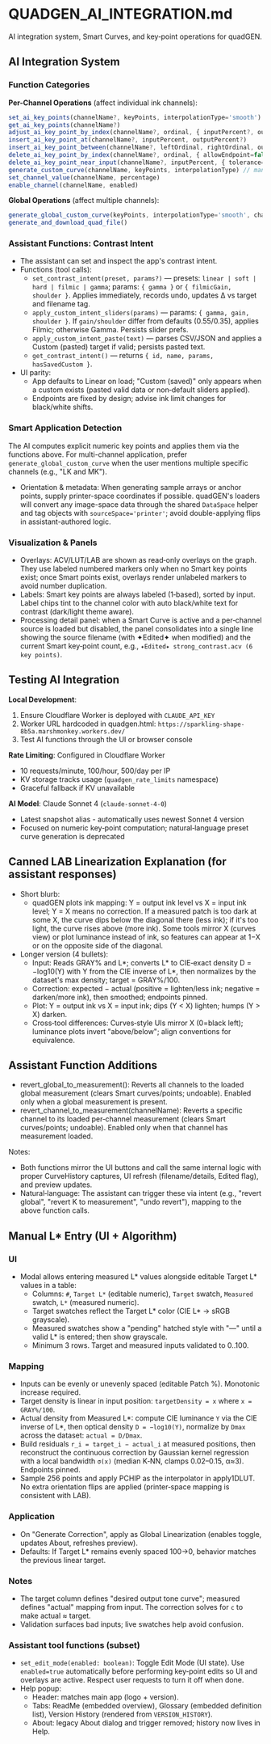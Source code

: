 # QUADGEN_AI_INTEGRATION.md

AI integration system, Smart Curves, and key‑point operations for quadGEN.

## AI Integration System

### Function Categories

**Per-Channel Operations** (affect individual ink channels):
```javascript
set_ai_key_points(channelName?, keyPoints, interpolationType='smooth')
get_ai_key_points(channelName?)
adjust_ai_key_point_by_index(channelName?, ordinal, { inputPercent?, outputPercent?, deltaInput?, deltaOutput? })
insert_ai_key_point_at(channelName?, inputPercent, outputPercent?)
insert_ai_key_point_between(channelName?, leftOrdinal, rightOrdinal, outputPercent?)
delete_ai_key_point_by_index(channelName?, ordinal, { allowEndpoint=false })
delete_ai_key_point_near_input(channelName?, inputPercent, { tolerance=1.0, allowEndpoint=false })
generate_custom_curve(channelName, keyPoints, interpolationType) // manual numeric curves
set_channel_value(channelName, percentage)
enable_channel(channelName, enabled)
```

**Global Operations** (affect multiple channels):
```javascript
generate_global_custom_curve(keyPoints, interpolationType='smooth', channelFilter='enabled')
generate_and_download_quad_file()
```

### Assistant Functions: Contrast Intent
- The assistant can set and inspect the app's contrast intent.
- Functions (tool calls):
  - `set_contrast_intent(preset, params?)` — presets: `linear | soft | hard | filmic | gamma`; params: `{ gamma }` or `{ filmicGain, shoulder }`. Applies immediately, records undo, updates Δ vs target and filename tag.
  - `apply_custom_intent_sliders(params)` — params: `{ gamma, gain, shoulder }`. If `gain/shoulder` differ from defaults (0.55/0.35), applies Filmic; otherwise Gamma. Persists slider prefs.
  - `apply_custom_intent_paste(text)` — parses CSV/JSON and applies a Custom (pasted) target if valid; persists pasted text.
  - `get_contrast_intent()` — returns `{ id, name, params, hasSavedCustom }`.
- UI parity:
  - App defaults to Linear on load; "Custom (saved)" only appears when a custom exists (pasted valid data or non‑default sliders applied).
  - Endpoints are fixed by design; advise ink limit changes for black/white shifts.

### Smart Application Detection

The AI computes explicit numeric key points and applies them via the functions above. For multi-channel application, prefer `generate_global_custom_curve` when the user mentions multiple specific channels (e.g., "LK and MK").

- Orientation & metadata: When generating sample arrays or anchor points, supply printer-space coordinates if possible. quadGEN's loaders will convert any image-space data through the shared `DataSpace` helper and tag objects with `sourceSpace='printer'`; avoid double-applying flips in assistant-authored logic.

### Visualization & Panels
- Overlays: ACV/LUT/LAB are shown as read‑only overlays on the graph. They use labeled numbered markers only when no Smart key points exist; once Smart points exist, overlays render unlabeled markers to avoid number duplication.
- Labels: Smart key points are always labeled (1‑based), sorted by input. Label chips tint to the channel color with auto black/white text for contrast (dark/light theme aware).
- Processing detail panel: when a Smart Curve is active and a per‑channel source is loaded but disabled, the panel consolidates into a single line showing the source filename (with ✦Edited✦ when modified) and the current Smart key‑point count, e.g., `✦Edited✦ strong_contrast.acv (6 key points)`.

## Testing AI Integration

**Local Development**:
1. Ensure Cloudflare Worker is deployed with `CLAUDE_API_KEY`
2. Worker URL hardcoded in quadgen.html: `https://sparkling-shape-8b5a.marshmonkey.workers.dev/`
3. Test AI functions through the UI or browser console

**Rate Limiting**: Configured in Cloudflare Worker
- 10 requests/minute, 100/hour, 500/day per IP
- KV storage tracks usage (`quadgen_rate_limits` namespace)
- Graceful fallback if KV unavailable

**AI Model**: Claude Sonnet 4 (`claude-sonnet-4-0`)
- Latest snapshot alias - automatically uses newest Sonnet 4 version
- Focused on numeric key‑point computation; natural‑language preset curve generation is deprecated

## Canned LAB Linearization Explanation (for assistant responses)
- Short blurb:
  - quadGEN plots ink mapping: Y = output ink level vs X = input ink level; Y = X means no correction. If a measured patch is too dark at some X, the curve dips below the diagonal there (less ink); if it's too light, the curve rises above (more ink). Some tools mirror X (curves view) or plot luminance instead of ink, so features can appear at 1−X or on the opposite side of the diagonal.
- Longer version (4 bullets):
  - Input: Reads GRAY% and L*; converts L* to CIE‑exact density D = −log10(Y) with Y from the CIE inverse of L*, then normalizes by the dataset's max density; target = GRAY%/100.
  - Correction: expected − actual (positive = lighten/less ink; negative = darken/more ink), then smoothed; endpoints pinned.
  - Plot: Y = output ink vs X = input ink; dips (Y < X) lighten; humps (Y > X) darken.
  - Cross‑tool differences: Curves‑style UIs mirror X (0=black left); luminance plots invert "above/below"; align conventions for equivalence.

## Assistant Function Additions

- revert_global_to_measurement(): Reverts all channels to the loaded global measurement (clears Smart curves/points; undoable). Enabled only when a global measurement is present.
- revert_channel_to_measurement(channelName): Reverts a specific channel to its loaded per‑channel measurement (clears Smart curves/points; undoable). Enabled only when that channel has measurement loaded.

Notes:
- Both functions mirror the UI buttons and call the same internal logic with proper CurveHistory captures, UI refresh (filename/details, Edited flag), and preview updates.
- Natural‑language: The assistant can trigger these via intent (e.g., "revert global", "revert K to measurement", "undo revert"), mapping to the above function calls.

## Manual L* Entry (UI + Algorithm)

### UI
- Modal allows entering measured L* values alongside editable Target L* values in a table:
  - Columns: `#`, `Target L*` (editable numeric), `Target` swatch, `Measured` swatch, `L*` (measured numeric).
  - Target swatches reflect the Target L* color (CIE L* → sRGB grayscale).
  - Measured swatches show a "pending" hatched style with "—" until a valid L* is entered; then show grayscale.
  - Minimum 3 rows. Target and measured inputs validated to 0..100.

### Mapping
- Inputs can be evenly or unevenly spaced (editable Patch %). Monotonic increase required.
- Target density is linear in input position: `targetDensity = x` where `x = GRAY%/100`.
- Actual density from Measured L*: compute CIE luminance `Y` via the CIE inverse of L*, then optical density `D = −log10(Y)`, normalize by `Dmax` across the dataset: `actual = D/Dmax`.
- Build residuals `r_i = target_i − actual_i` at measured positions, then reconstruct the continuous correction by Gaussian kernel regression with a local bandwidth `σ(x)` (median K‑NN, clamps 0.02–0.15, α≈3). Endpoints pinned.
- Sample 256 points and apply PCHIP as the interpolator in apply1DLUT. No extra orientation flips are applied (printer‑space mapping is consistent with LAB).

### Application
- On "Generate Correction", apply as Global Linearization (enables toggle, updates About, refreshes preview).
- Defaults: If Target L* remains evenly spaced 100→0, behavior matches the previous linear target.

### Notes
- The target column defines "desired output tone curve"; measured defines "actual" mapping from input. The correction solves for `c` to make actual ≈ target.
- Validation surfaces bad inputs; live swatches help avoid confusion.

### Assistant tool functions (subset)
- `set_edit_mode(enabled: boolean)`: Toggle Edit Mode (UI state). Use `enabled=true` automatically before performing key‑point edits so UI and overlays are active. Respect user requests to turn it off when done.
- Help popup:
  - Header: matches main app (logo + version).
  - Tabs: ReadMe (embedded overview), Glossary (embedded definition list), Version History (rendered from `VERSION_HISTORY`).
  - About: legacy About dialog and trigger removed; history now lives in Help.
